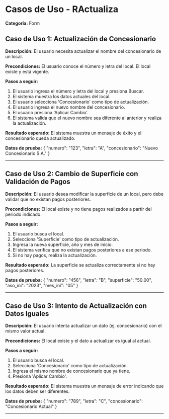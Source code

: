 # Casos de Uso - RActualiza

**Categoría:** Form

## Caso de Uso 1: Actualización de Concesionario

**Descripción:** El usuario necesita actualizar el nombre del concesionario de un local.

**Precondiciones:**
El usuario conoce el número y letra del local. El local existe y está vigente.

**Pasos a seguir:**
1. El usuario ingresa el número y letra del local y presiona Buscar.
2. El sistema muestra los datos actuales del local.
3. El usuario selecciona 'Concesionario' como tipo de actualización.
4. El usuario ingresa el nuevo nombre del concesionario.
5. El usuario presiona 'Aplicar Cambio'.
6. El sistema valida que el nuevo nombre sea diferente al anterior y realiza la actualización.

**Resultado esperado:**
El sistema muestra un mensaje de éxito y el concesionario queda actualizado.

**Datos de prueba:**
{ "numero": "123", "letra": "A", "concesionario": "Nuevo Concesionario S.A." }

---

## Caso de Uso 2: Cambio de Superficie con Validación de Pagos

**Descripción:** El usuario desea modificar la superficie de un local, pero debe validar que no existan pagos posteriores.

**Precondiciones:**
El local existe y no tiene pagos realizados a partir del periodo indicado.

**Pasos a seguir:**
1. El usuario busca el local.
2. Selecciona 'Superficie' como tipo de actualización.
3. Ingresa la nueva superficie, año y mes de inicio.
4. El sistema verifica que no existan pagos posteriores a ese periodo.
5. Si no hay pagos, realiza la actualización.

**Resultado esperado:**
La superficie se actualiza correctamente si no hay pagos posteriores.

**Datos de prueba:**
{ "numero": "456", "letra": "B", "superficie": "50.00", "aso_ini": "2023", "mes_ini": "05" }

---

## Caso de Uso 3: Intento de Actualización con Datos Iguales

**Descripción:** El usuario intenta actualizar un dato (ej. concesionario) con el mismo valor actual.

**Precondiciones:**
El local existe y el dato a actualizar es igual al actual.

**Pasos a seguir:**
1. El usuario busca el local.
2. Selecciona 'Concesionario' como tipo de actualización.
3. Ingresa el mismo nombre de concesionario que ya tiene.
4. Presiona 'Aplicar Cambio'.

**Resultado esperado:**
El sistema muestra un mensaje de error indicando que los datos deben ser diferentes.

**Datos de prueba:**
{ "numero": "789", "letra": "C", "concesionario": "Concesionario Actual" }

---

